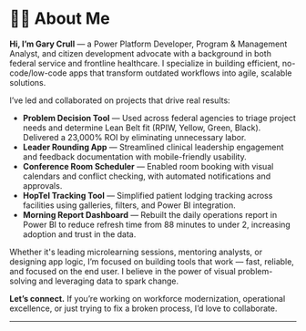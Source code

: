 <!DOCTYPE html>
<html lang="en">
<head>
  <meta charset="UTF-8" />
  
</head>
<body>

<h1>👨‍💻 About Me</h1>

<p><strong>Hi, I’m Gary Crull</strong> — a Power Platform Developer, Program & Management Analyst, and citizen development advocate with a background in both federal service and frontline healthcare. I specialize in building efficient, no-code/low-code apps that transform outdated workflows into agile, scalable solutions.</p>

<p>I’ve led and collaborated on projects that drive real results:</p>
<ul>
  <li><strong>Problem Decision Tool</strong> — Used across federal agencies to triage project needs and determine Lean Belt fit (RPIW, Yellow, Green, Black). Delivered a 23,000% ROI by eliminating unnecessary labor.</li>
  <li><strong>Leader Rounding App</strong> — Streamlined clinical leadership engagement and feedback documentation with mobile-friendly usability.</li>
  <li><strong>Conference Room Scheduler</strong> — Enabled room booking with visual calendars and conflict checking, with automated notifications and approvals.</li>
  <li><strong>HopTel Tracking Tool</strong> — Simplified patient lodging tracking across facilities using galleries, filters, and Power BI integration.</li>
  <li><strong>Morning Report Dashboard</strong> — Rebuilt the daily operations report in Power BI to reduce refresh time from 88 minutes to under 2, increasing adoption and trust in the data.</li>
</ul>

<p>Whether it's leading microlearning sessions, mentoring analysts, or designing app logic, I’m focused on building tools that work — fast, reliable, and focused on the end user. I believe in the power of visual problem-solving and leveraging data to spark change.</p>

<p><strong>Let’s connect.</strong> If you’re working on workforce modernization, operational excellence, or just trying to fix a broken process, I’d love to collaborate.</p>
<hr />







</body>
</html>
